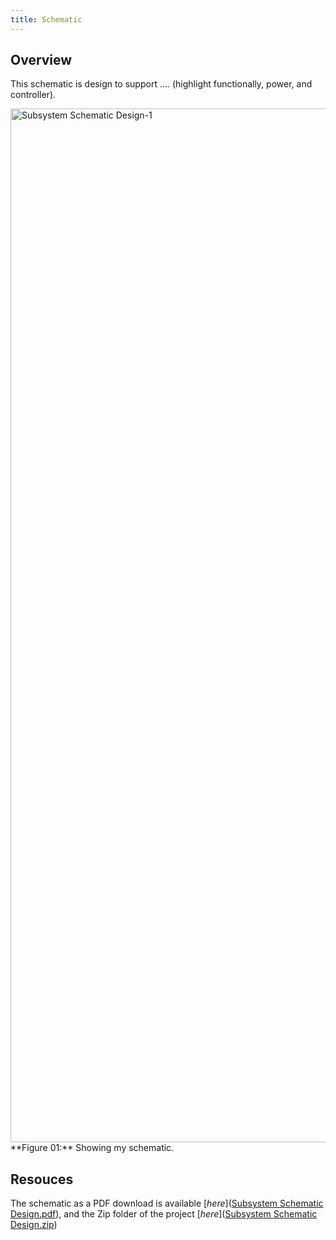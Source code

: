 ```yaml
---
title: Schematic
---
```


## Overview

This schematic is design to support .... (highlight functionally, power, and controller).


<img width="2339" height="1654" alt="Subsystem Schematic Design-1" src="https://github.com/user-attachments/assets/0383611c-4ff7-4c5f-a675-4f14706e64b4" />
**Figure 01:** Showing my schematic.


## Resouces

The schematic as a PDF download is available [*here*]([Subsystem Schematic Design.pdf](https://github.com/user-attachments/files/23014125/Subsystem.Schematic.Design.pdf)), and the Zip folder of the project [*here*]([Subsystem Schematic Design.zip](https://github.com/user-attachments/files/23014129/Subsystem.Schematic.Design.zip))
